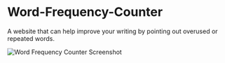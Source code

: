 # Word-Frequency-Counter
A website that can help improve your writing by pointing out overused or repeated words.

![Word Frequency Counter Screenshot](https://user-images.githubusercontent.com/47066511/106513194-9eff2b80-64a0-11eb-90d1-c6a6227b2fd0.png)

